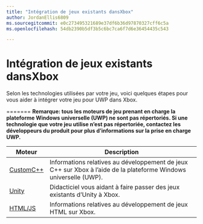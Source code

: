 ```yaml
---
title: "Intégration de jeux existants dansXbox"
author: JordanEllis6809
ms.sourcegitcommit: e0c273495321689e37df6b36d97870327cff6c5a
ms.openlocfilehash: 54db2390b5df3b5c6bc7ca6f7d6e36454435c543

---
```


# Intégration de jeux existants dansXbox


Selon les technologies utilisées par votre jeu, voici quelques étapes pour vous aider à intégrer votre jeu pour UWP dans Xbox.

=======
**Remarque&#58; tous les moteurs de jeu prenant en charge la plateforme Windows universelle (UWP) ne sont pas répertoriés. Si une technologie que votre jeu utilise n’est pas répertoriée, contactez les développeurs du produit pour plus d’informations sur la prise en charge UWP.**

| Moteur      | Description |
|------------|-------------|
|[CustomC++](development-lanes-custom-cpp.md)| Informations relatives au développement de jeux C++ sur Xbox à l’aide de la plateforme Windows universelle (UWP). |
|[Unity](development-lanes-unity.md)| Didacticiel vous aidant à faire passer des jeux existants d’Unity à Xbox. |
|[HTML/JS](development-lanes-html.md)| Informations relatives au développement de jeux HTML sur Xbox. |



<!--HONumber=Jun16_HO4-->


